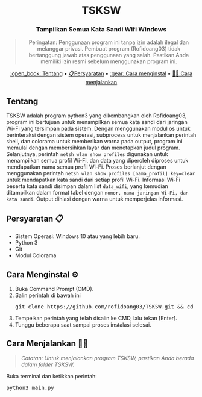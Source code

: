 <h1 align="center">TSKSW</h1>
<h3 align="center">Tampilkan Semua Kata Sandi Wifi Windows</h3>
<blockquote align="center">
Peringatan: Penggunaan program ini tanpa izin adalah ilegal dan melanggar privasi. Pembuat program (Rofidoang03) tidak bertanggung jawab atas penggunaan yang salah. Pastikan Anda memiliki izin resmi sebelum menggunakan program ini.</blockquote>
<p align="center"><a href="hdhdhd">:open_book: Tentang</a> • <a href="">📋Persyaratan</a> • <a href="">:gear: Cara menginstal</a> • <a href =""> 🏃🏻 Cara menjalankan</a></p>
<h2>Tentang </h2>
<p>TSKSW adalah program python3 yang dikembangkan oleh Rofidoang03, program ini bertujuan untuk menampilkan semua kata sandi dari jaringan Wi-Fi yang tersimpan pada sistem</code>. Dengan menggunakan modul os untuk berinteraksi dengan sistem operasi, subprocess untuk menjalankan perintah shell, dan colorama untuk memberikan warna pada output, program ini memulai dengan membersihkan layar dan menetapkan judul program. Selanjutnya, perintah <code>netsh wlan show profiles</code> digunakan untuk menampilkan semua profil Wi-Fi, dan data yang diperoleh diproses untuk mendapatkan nama semua profil Wi-Fi. Proses berlanjut dengan menggunakan perintah <code>netsh wlan show profiles [nama_profil] key=clear</code> untuk mendapatkan kata sandi dari setiap profil Wi-Fi. Informasi Wi-Fi beserta kata sandi disimpan dalam list <code>data_wifi</code>, yang kemudian ditampilkan dalam format tabel dengan <code>nomor, nama jaringan Wi-Fi, dan kata sandi</code>. Output dihiasi dengan warna untuk memperjelas informasi.</p>
<h2>Persyaratan 📋</h2>
<ul>
    <li>Sistem Operasi: Windows 10 atau yang lebih baru.</li>
    <li>Python 3</li>
    <li>Git</li>
    <li>Modul Colorama</li>
</ul>
<h2>Cara Menginstal ⚙️</h2>
<ol>
    <li>Buka Command Prompt (CMD).</li>
    <li>Salin perintah di bawah ini</li>
<pre>
git clone https://github.com/rofidoang03/TSKSW.git && cd TSKSW && pip3 install -r requirements.txt
</pre>
    </li>
    <li>Tempelkan perintah yang telah disalin ke CMD, lalu tekan [Enter].</li>
    <li>Tunggu beberapa saat sampai proses instalasi selesai.</li>
</ol>
<h2>Cara Menjalankan 🏃🏻</h2>
<blockquote>
    <p><em>Catatan: Untuk menjalankan program TSKSW, pastikan Anda berada dalam folder TSKSW.</em></p>
</blockquote>
<p>Buka terminal dan ketikkan perintah:</p>
<pre>
python3 main.py
</pre>
